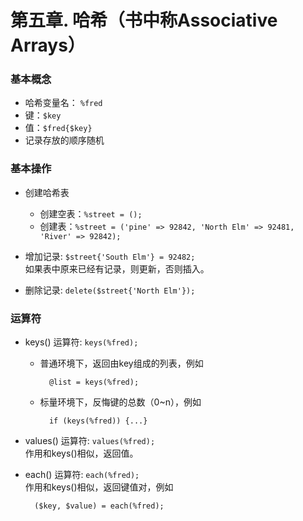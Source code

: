 # 第五章. 哈希（书中称Associative Arrays）
### 基本概念
* 哈希变量名： `%fred`
* 键：`$key`
* 值：`$fred{$key}`
* 记录存放的顺序随机

### 基本操作
* 创建哈希表
	* 创建空表：`%street = ();`
	* 创建表：`%street = ('pine' => 92842, 'North Elm' => 92481, 'River' => 92842);`
* 增加记录: `$street{'South Elm'} = 92482;`  
如果表中原来已经有记录，则更新，否则插入。  

* 删除记录: `delete($street{'North Elm'});`

### 运算符
* keys() 运算符: `keys(%fred);`
	* 普通环境下，返回由key组成的列表，例如
	
			@list = keys(%fred);
	* 标量环境下，反悔键的总数（0~n），例如
	
			if (keys(%fred)) {...}
* values() 运算符: `values(%fred);`  
作用和keys()相似，返回值。  

* each() 运算符: `each(%fred);`  
作用和keys()相似，返回键值对，例如

		($key, $value) = each(%fred);
